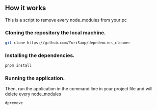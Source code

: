 ## How it works

This is a script to remove every node_modules from your pc

### Cloning the repository the local machine.

```bash
git clone https://github.com/YuriSamp/depedencies_cleaner
```

### Installing the dependencies.

```bash
pnpm install
```

### Running the application.

Then, run the application in the command line in your project file and will delete every node_modules

```bash
dpremove
```
